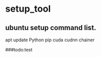 # setup_tool

## ubuntu setup command list.

apt update
Python
pip
cuda
cudnn
chainer


###todo:test
